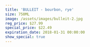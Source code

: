 ```yaml
---
title: 'BULLEIT - bourbon, rye'
size: 750ML
image: /assets/images/bulleit-2.jpg
reg_price: $27.99
special_price: $22.49
expiration_date: 2018-01-31 00:00:00
show_special: true
---
```



